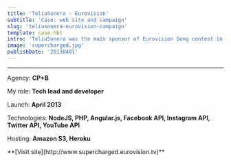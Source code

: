 ```yaml
---
title: 'TeliaSonera - Eurovision'
subtitle: 'Case: web site and campaign'
slug: 'teliasonera-eurovision-campaign'
template: case.hbt
intro: 'TeliaSonera was the main sponsor of Eurovision Song contest in Sweden 2013 and wanted to create more engagement for the event.'
image: 'supercharged.jpg'
publishDate: '20130401'
---
```


- - -

Agency: **CP+B**

My role: **Tech lead and developer**

Launch: **April 2013**

Technologies: **NodeJS, PHP, Angular.js, Facebook API, Instagram API, Twitter API, YouTube API**

Hosting: **Amazon S3, Heroku**

<p class="center">
**[Visit site](http://www.supercharged.eurovision.tv)**
</p>
